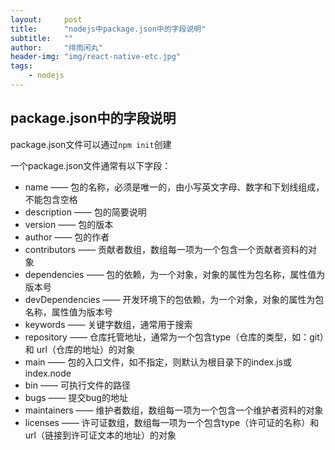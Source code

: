 ```yaml
---
layout:     post
title:      "nodejs中package.json中的字段说明"
subtitle:   ""
author:     "绯雨闲丸"
header-img: "img/react-native-etc.jpg"
tags:
    - nodejs
---
```


>

## package.json中的字段说明

package.json文件可以通过`npm init`创建

一个package.json文件通常有以下字段：

- name —— 包的名称，必须是唯一的，由小写英文字母、数字和下划线组成，不能包含空格
- description —— 包的简要说明
- version —— 包的版本
- author —— 包的作者
- contributors —— 贡献者数组，数组每一项为一个包含一个贡献者资料的对象
- dependencies —— 包的依赖，为一个对象，对象的属性为包名称，属性值为版本号
- devDependencies —— 开发环境下的包依赖，为一个对象，对象的属性为包名称，属性值为版本号
- keywords —— 关键字数组，通常用于搜索
- repository —— 仓库托管地址，通常为一个包含type（仓库的类型，如：git）和 url（仓库的地址）的对象
- main —— 包的入口文件，如不指定，则默认为根目录下的index.js或index.node
- bin —— 可执行文件的路径
- bugs —— 提交bug的地址
- maintainers —— 维护者数组，数组每一项为一个包含一个维护者资料的对象
- licenses —— 许可证数组，数组每一项为一个包含type（许可证的名称）和url（链接到许可证文本的地址）的对象








